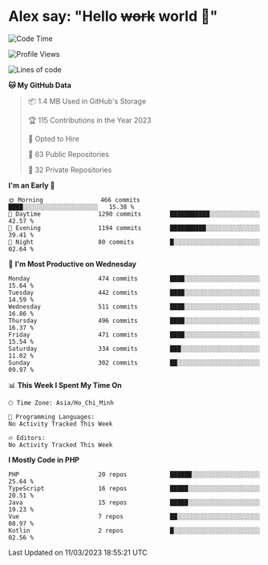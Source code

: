 # Alex say: "Hello ~~work~~ world 🐾"

<!--START_SECTION:waka-->
![Code Time](http://img.shields.io/badge/Code%20Time-839%20hrs%205%20mins-blue)

![Profile Views](http://img.shields.io/badge/Profile%20Views-0-blue)

![Lines of code](https://img.shields.io/badge/From%20Hello%20World%20I%27ve%20Written-41.9%20million%20lines%20of%20code-blue)

**🐱 My GitHub Data** 

> 📦 1.4 MB Used in GitHub's Storage 
 > 
> 🏆 115 Contributions in the Year 2023
 > 
> 💼 Opted to Hire
 > 
> 📜 63 Public Repositories 
 > 
> 🔑 32 Private Repositories 
 > 
**I'm an Early 🐤** 

```text
🌞 Morning                466 commits         ████░░░░░░░░░░░░░░░░░░░░░   15.38 % 
🌆 Daytime                1290 commits        ███████████░░░░░░░░░░░░░░   42.57 % 
🌃 Evening                1194 commits        ██████████░░░░░░░░░░░░░░░   39.41 % 
🌙 Night                  80 commits          █░░░░░░░░░░░░░░░░░░░░░░░░   02.64 % 
```
📅 **I'm Most Productive on Wednesday** 

```text
Monday                   474 commits         ████░░░░░░░░░░░░░░░░░░░░░   15.64 % 
Tuesday                  442 commits         ████░░░░░░░░░░░░░░░░░░░░░   14.59 % 
Wednesday                511 commits         ████░░░░░░░░░░░░░░░░░░░░░   16.86 % 
Thursday                 496 commits         ████░░░░░░░░░░░░░░░░░░░░░   16.37 % 
Friday                   471 commits         ████░░░░░░░░░░░░░░░░░░░░░   15.54 % 
Saturday                 334 commits         ███░░░░░░░░░░░░░░░░░░░░░░   11.02 % 
Sunday                   302 commits         ██░░░░░░░░░░░░░░░░░░░░░░░   09.97 % 
```


📊 **This Week I Spent My Time On** 

```text
🕑︎ Time Zone: Asia/Ho_Chi_Minh

💬 Programming Languages: 
No Activity Tracked This Week

🔥 Editors: 
No Activity Tracked This Week
```

**I Mostly Code in PHP** 

```text
PHP                      20 repos            ██████░░░░░░░░░░░░░░░░░░░   25.64 % 
TypeScript               16 repos            █████░░░░░░░░░░░░░░░░░░░░   20.51 % 
Java                     15 repos            █████░░░░░░░░░░░░░░░░░░░░   19.23 % 
Vue                      7 repos             ██░░░░░░░░░░░░░░░░░░░░░░░   08.97 % 
Kotlin                   2 repos             █░░░░░░░░░░░░░░░░░░░░░░░░   02.56 % 
```




 Last Updated on 11/03/2023 18:55:21 UTC
<!--END_SECTION:waka-->
